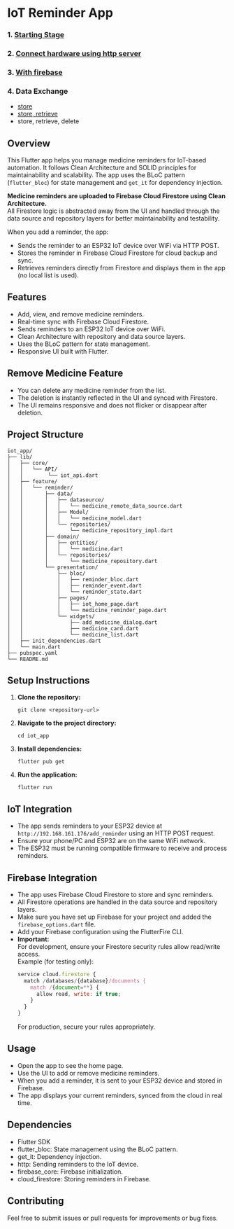 # IoT Reminder App

### 1. [Starting Stage](https://github.com/MaxJakaria/iot_app/tree/0d80d92f67f6200a9bec351e44c83e554272cba2)

### 2. [Connect hardware using http server](https://github.com/MaxJakaria/iot_app/tree/14d29609c9fb0915be6984ffcc1faa2c0c4b2752)

### 3. [With firebase](https://github.com/MaxJakaria/iot_app/tree/33b8b36396f6e7c899becdff12e6025f9a630289)

### 4. Data Exchange

- [store](https://github.com/MaxJakaria/iot_app/tree/d05bdfd1967f53d0329b908167aacf4fb7432434)
- [store, retrieve](https://github.com/MaxJakaria/iot_app/tree/c323ade78ce83e7d41e1a3cf00f03e8b05190bc8)
- store, retrieve, delete

## Overview

This Flutter app helps you manage medicine reminders for IoT-based automation. It follows Clean Architecture and SOLID principles for maintainability and scalability. The app uses the BLoC pattern (`flutter_bloc`) for state management and `get_it` for dependency injection.

**Medicine reminders are uploaded to Firebase Cloud Firestore using Clean Architecture.**  
All Firestore logic is abstracted away from the UI and handled through the data source and repository layers for better maintainability and testability.

When you add a reminder, the app:

- Sends the reminder to an ESP32 IoT device over WiFi via HTTP POST.
- Stores the reminder in Firebase Cloud Firestore for cloud backup and sync.
- Retrieves reminders directly from Firestore and displays them in the app (no local list is used).

## Features

- Add, view, and remove medicine reminders.
- Real-time sync with Firebase Cloud Firestore.
- Sends reminders to an ESP32 IoT device over WiFi.
- Clean Architecture with repository and data source layers.
- Uses the BLoC pattern for state management.
- Responsive UI built with Flutter.

## Remove Medicine Feature

- You can delete any medicine reminder from the list.
- The deletion is instantly reflected in the UI and synced with Firestore.
- The UI remains responsive and does not flicker or disappear after deletion.

## Project Structure

```
iot_app/
├── lib/
│   ├── core/
│   │   └── API/
│   │        └── iot_api.dart
│   ├── feature/
│   │   └── reminder/
│   │       ├── data/
│   │       │   ├── datasource/
│   │       │   │   └── medicine_remote_data_source.dart
│   │       │   ├── Model/
│   │       │   │   └── medicine_model.dart
│   │       │   └── repositories/
│   │       │       └── medicine_repository_impl.dart
│   │       ├── domain/
│   │       │   ├── entities/
│   │       │   │   └── medicine.dart
│   │       │   └── repositories/
│   │       │       └── medicine_repository.dart
│   │       └── presentation/
│   │           ├── bloc/
│   │           │   ├── reminder_bloc.dart
│   │           │   ├── reminder_event.dart
│   │           │   └── reminder_state.dart
│   │           ├── pages/
│   │           │   ├── iot_home_page.dart
│   │           │   └── medicine_reminder_page.dart
│   │           └── widgets/
│   │               ├── add_medicine_dialog.dart
│   │               ├── medicine_card.dart
│   │               └── medicine_list.dart
│   ├── init_dependencies.dart
│   └── main.dart
├── pubspec.yaml
└── README.md
```

## Setup Instructions

1. **Clone the repository:**
   ```
   git clone <repository-url>
   ```
2. **Navigate to the project directory:**
   ```
   cd iot_app
   ```
3. **Install dependencies:**
   ```
   flutter pub get
   ```
4. **Run the application:**
   ```
   flutter run
   ```

## IoT Integration

- The app sends reminders to your ESP32 device at `http://192.168.161.176/add_reminder` using an HTTP POST request.
- Ensure your phone/PC and ESP32 are on the same WiFi network.
- The ESP32 must be running compatible firmware to receive and process reminders.

## Firebase Integration

- The app uses Firebase Cloud Firestore to store and sync reminders.
- All Firestore operations are handled in the data source and repository layers.
- Make sure you have set up Firebase for your project and added the `firebase_options.dart` file.
- Add your Firebase configuration using the FlutterFire CLI.
- **Important:**  
  For development, ensure your Firestore security rules allow read/write access.  
  Example (for testing only):
  ```js
  service cloud.firestore {
    match /databases/{database}/documents {
      match /{document=**} {
        allow read, write: if true;
      }
    }
  }
  ```
  For production, secure your rules appropriately.

## Usage

- Open the app to see the home page.
- Use the UI to add or remove medicine reminders.
- When you add a reminder, it is sent to your ESP32 device and stored in Firebase.
- The app displays your current reminders, synced from the cloud in real time.

## Dependencies

- Flutter SDK
- flutter_bloc: State management using the BLoC pattern.
- get_it: Dependency injection.
- http: Sending reminders to the IoT device.
- firebase_core: Firebase initialization.
- cloud_firestore: Storing reminders in Firebase.

## Contributing

Feel free to submit issues or pull requests for improvements or bug fixes.
